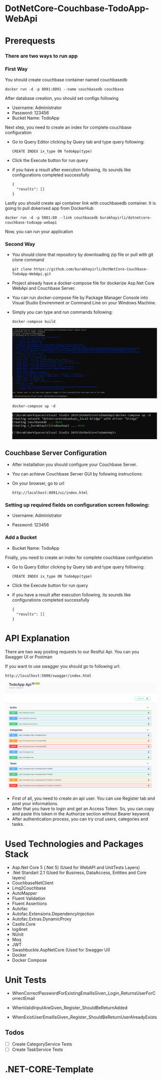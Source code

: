 # DotNetCore-Couchbase-TodoApp-WebApi

# Prerequests

### There are two ways to run app

### First Way
You should create couchbase container named couchbasedb

```
docker run -d -p 8091:8091 --name couchbasedb couchbase
```

After database creation, you should set configs following
- Username: Administrator
- Password: 123456
- Bucket Name: TodoApp

Next step, you need to create an index for complete couchbase configuration

- Go to Query Editor clicking by Query tab and type query following:

  ```
  CREATE INDEX ix_type ON TodoApp(type)
  ```

-  Click the Execute button for run query

- if you have a result after execution following, its sounds like configurations completed successfully 

  ```
  {
    "results": []
  }
  ```

Lastly you should create api container link with couchbasedb container. It is going to pull dokerixed app from DockerHub

```
docker run -d -p 5001:80 --link couchbasedb burakhayirli/dotnetcore-couchbase-todoapp-webapi
```

Now, you can run your application

### Second Way
- You should clone that repository by downloading zip file or pull with git clone command
  ```
  git clone https://github.com/burakhayirli/DotNetCore-Couchbase-TodoApp-WebApi.git
  ```
- Project already have a docker-compose file for dockerize Asp.Net Core WebApi and Couchbase Server.

- You can run docker-compose file by Package Manager Console into Visual Studio Envirenment or Command Line on your Windows Machine.

- Simply you can type and run commands following:

  ```
  docker-compose build
  ```
  ![alt text](https://github.com/burakhayirli/DotNetCore-Couchbase-TodoApp-WebApi/blob/master/images/1-docker-compose-build.png)
  
  ```
  docker-compose up -d
  ```
  ![alt text](https://github.com/burakhayirli/DotNetCore-Couchbase-TodoApp-WebApi/blob/master/images/2-docker-compose-up.png)
  
## Couchbase Server Configuration

- After installation you should configure your Couchbase Server. 

- You can achieve Couchbase Server GUI by following instructions:

- On your browser, go to url

  ```
  http://localhost:8091/ui/index.html
  ```

 ### Setting up  required fields on configuration screen following:

- Username: Administrator

- Password: 123456

### Add a Bucket

- Bucket Name: TodoApp

Finally, you need to create an index for complete couchbase configuration

- Go to Query Editor clicking by Query tab and type query following:

  ```
  CREATE INDEX ix_type ON TodoApp(type)
  ```

-  Click the Execute button for run query

- if you have a result after execution following, its sounds like configurations completed successfully 

  ```
  {
    "results": []
  }
  ```

# API Explanation

There are two way posting requests to our Restful Api. You can you Swagger UI or Postman

If you want to use swagger you should go to following url:

  ```
  http://localhost:5000/swagger/index.html
  ```
 ![alt text](https://github.com/burakhayirli/DotNetCore-Couchbase-TodoApp-WebApi/blob/master/images/3-swaggerui.PNG)
 
- First of all, you need to create an api user. You can use Register tab and post your informations.
- After that you have to login and get an Access Token. So, you can copy and paste this token in the Authorize section without Bearer keyword.
- After authentication process, you can try crud users, categories and tasks.

# Used Technologies and Packages Stack

- Asp.Net Core 5 (.Net 5)  (Used for WebAPI and UnitTests Layers)
- .Net Standart 2.1 (Used for Business, DataAccess, Entities and Core layers)
- CouchbaseNetClient
- Linq2Couchbase
- AutoMapper
- Fluent Validation
- Fluent Assertions
- Autofac
- Autofac.Extensions.DependencyInjection
- Autofac.Extras.DynamicProxy
- Castle.Core
- log4net
- NUnit
- Moq
- JWT
- Swashbuckle.AspNetCore (Used for Swagger UI)
- Docker
- Docker Compose

# Unit Tests

- WhenCorrectPasswordForExistingEmailIsGiven_Login_ReturnsUserForCorrectEmail

- WhenValidInputAreGiven_Register_ShouldBeReturnAdded

- WhenExistUserEmailIsGiven_Register_ShouldBeReturnUserAlreadyExists

## Todos

- [ ] Create CategoryService Tests
- [ ] Create TaskService Tests

# .NET-CORE-Template
